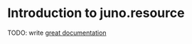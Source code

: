 # Introduction to juno.resource

TODO: write [great documentation](http://jacobian.org/writing/great-documentation/what-to-write/)
